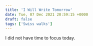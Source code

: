 ```yaml
---
title: 'I Will Write Tomorrow'
date: Tue, 07 Dec 2021 20:59:15 +0000
draft: false
tags: ['Swiss walks']
---
```


I did not have time to focus today.